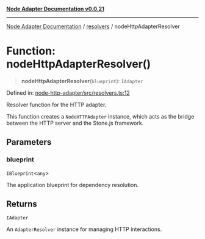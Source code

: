 [**Node Adapter Documentation v0.0.21**](../../README.md)

***

[Node Adapter Documentation](../../modules.md) / [resolvers](../README.md) / nodeHttpAdapterResolver

# Function: nodeHttpAdapterResolver()

> **nodeHttpAdapterResolver**(`blueprint`): `IAdapter`

Defined in: [node-http-adapter/src/resolvers.ts:12](https://github.com/stonemjs/node-http-adapter/blob/88c1ec7a02e567d3a955b5e02ef59e5d8858f965/src/resolvers.ts#L12)

Resolver function for the HTTP adapter.

This function creates a `NodeHTTPAdapter` instance, which acts as the bridge between the HTTP server and the Stone.js framework.

## Parameters

### blueprint

`IBlueprint`\<`any`\>

The application blueprint for dependency resolution.

## Returns

`IAdapter`

An `AdapterResolver` instance for managing HTTP interactions.
